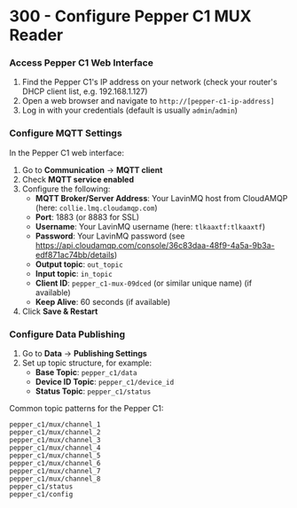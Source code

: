 # 300 - Configure Pepper C1 MUX Reader

### Access Pepper C1 Web Interface
1. Find the Pepper C1's IP address on your network (check your router's DHCP client list, e.g. 192.168.1.127) 
2. Open a web browser and navigate to `http://[pepper-c1-ip-address]` 
3. Log in with your credentials (default is usually ```admin```/```admin```)

### Configure MQTT Settings
In the Pepper C1 web interface:

1. Go to **Communication** → **MQTT client**
2. Check **MQTT service enabled**
3. Configure the following:
   - **MQTT Broker/Server Address**: Your LavinMQ host from CloudAMQP (here: ```collie.lmq.cloudamqp.com```)
   - **Port**: 1883 (or 8883 for SSL)
   - **Username**: Your LavinMQ username (here: ```tlkaaxtf:tlkaaxtf```)
   - **Password**: Your LavinMQ password (see https://api.cloudamqp.com/console/36c83daa-48f9-4a5a-9b3a-edf871ac74bb/details)
   - **Output topic**: ```out_topic```
   - **Input topic**: ```in_topic```
   - **Client ID**: `pepper_c1-mux-09dced` (or similar unique name) (if available)
   - **Keep Alive**: 60 seconds (if available)
4. Click **Save & Restart**

### Configure Data Publishing
1. Go to **Data** → **Publishing Settings** 
2. Set up topic structure, for example:
   - **Base Topic**: `pepper_c1/data`
   - **Device ID Topic**: `pepper_c1/device_id`
   - **Status Topic**: `pepper_c1/status`

Common topic patterns for the Pepper C1:
```
pepper_c1/mux/channel_1
pepper_c1/mux/channel_2
pepper_c1/mux/channel_3
pepper_c1/mux/channel_4
pepper_c1/mux/channel_5
pepper_c1/mux/channel_6
pepper_c1/mux/channel_7
pepper_c1/mux/channel_8
pepper_c1/status
pepper_c1/config
```
